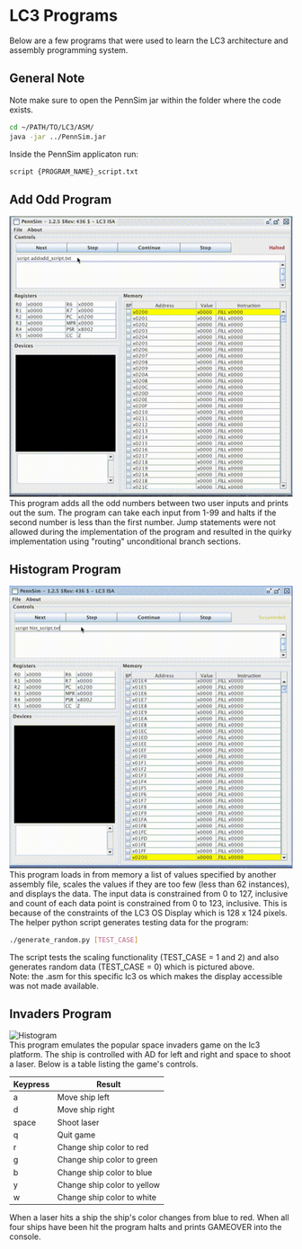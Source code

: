 # LC3 Programs
Below are a few programs that were used to learn the LC3 architecture and assembly programming system.

## General Note
Note make sure to open the PennSim jar within the folder where the code exists.  
```bash
cd ~/PATH/TO/LC3/ASM/
java -jar ../PennSim.jar
```  

Inside the PennSim applicaton run:  

```bash
script {PROGRAM_NAME}_script.txt
```

## Add Odd Program
![AddOddDemo](Media/AddOddDemo.gif "Demo of Add Odd program")  
This program adds all the odd numbers between two user inputs and prints out the sum. The program can take each input from 1-99 and halts if the second number is less than the first number. Jump statements were not allowed during the implementation of the program and resulted in the quirky implementation using "routing" unconditional branch sections.

## Histogram Program
![Histogram](Media/HistogramDemo.gif "Demo of output from Histogram program")  
This program loads in from memory a list of values specified by another assembly file, scales the values if they are too few (less than 62 instances), and displays the data. The input data is constrained from 0 to 127, inclusive and count of each data point is constrained from 0 to 123, inclusive. This is because of the constraints of the LC3 OS Display which is 128 x 124 pixels.  
The helper python script generates testing data for the program:  
```bash
./generate_random.py [TEST_CASE]
```  
The script tests the scaling functionality (TEST_CASE = 1 and 2) and also generates random data (TEST_CASE = 0) which is pictured above.  
Note: the .asm for this specific lc3 os which makes the display accessible was not made available.

## Invaders Program
![Histogram](Media/InvadersDemo.gif "Demo of Invaders program")  
This program emulates the popular space invaders game on the lc3 platform. The ship is controlled with AD for left and right and space to shoot a laser. Below is a table listing the game's controls.  

| Keypress | Result                      |
|----------|-----------------------------|
| a        | Move ship left              |
| d        | Move ship right             |
| space    | Shoot laser                 |
| q        | Quit game                   |
| r        | Change ship color to red    |
| g        | Change ship color to green  |
| b        | Change ship color to blue   |
| y        | Change ship color to yellow |
| w        | Change ship color to white  |  

When a laser hits a ship the ship's color changes from blue to red. When all four ships have been hit the program halts and prints GAMEOVER into the console.